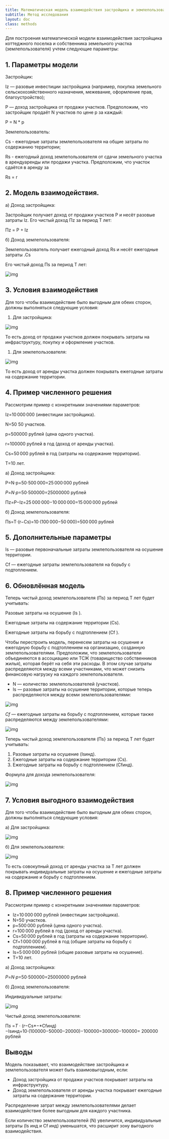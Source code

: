 ```yaml
---
title: Математическая модель взаимодействия застройщика и землепользователя
subtitle: Метод исследования
layout: doc
class: methods
---
```


Для построения математической модели взаимодействия застройщика коттеджного поселка и собственника земельного участка (землепользователя) учтем следующие параметры:

## **1. Параметры модели**

Застройщик:

Iz — разовые инвестиции застройщика (например, покупка земельного сельскохозяйственного назначения, межевание, оформление прав, благоустройство);

P — доход застройщика от продажи участков. Предположим, что застройщик продаёт N участков по цене p за каждый:

P = N * p

Землепользователь:

Cs - ежегодные затраты землепользователя на общие затраты по содержанию территории;

Rs - ежегодный доход землепользователя от сдачи земельного участка в арендуаренды или продажи участка. Предположим, что участок сдаётся в аренду за 

Rs = r

## **2. Модель взаимодействия.**

a) Доход застройщика:

Застройщик получает доход от продажи участков P и несёт разовые затраты Iz. Его чистый доход Πz за период T лет:

Πz = P + Iz

б) Доход землепользователя:

Землепользователь получает ежегодный доход Rs и несёт ежегодные затраты .Cs

Его чистый доход Πs за период T лет:

![img](/assets/img/AD_4nXcuYKtfWfRaqpKBwFD8Jpup1cRQeXz8VODxwLjmENMOFLnq7xy_bAY8IWaB0wgXLYjai9f2b7Hea5w4hw6lhF5uIMgaVvArh-6GVzGaQOjZjeI4OhOMbu0DB32Z6oWgzAP0hpS-oQ.png)

## **3. Условия взаимодействия**

Для того чтобы взаимодействие было выгодным для обеих сторон, должны выполняться следующие условия:

1. Для застройщика:

![img](/assets/img/AD_4nXefWVjaSkKmKWQ-eLKzNVieyTcUd-SPwWlaJlVEmWxD-8TEj4mhh93xIko0fBwhTILJD_zjB6p--PoqBHUFlGzjVu39wkh8VA83i4fkWqzVlz_pOD0CQ0l0xeiBWbpXy33RmYmhQQ.png)

То есть доход от продажи участков должен покрывать затраты на инфраструктуру, покупку и оформление участков.

1. Для землепользователя:

![img](/assets/img/AD_4nXeRIkNlS4KY83u_ZaTkQhMAGD1P9q3RSLRIi-Mkr7le8kWIj2K2n_YkOijQt4q0E6z_8y9rFcYFeofcoLIoG8ASitAF8UTE5FEOQDA0sRK8rekOg1GtwG8BYAZbFHoahWfxxiUB.png)

То есть доход от аренды участка должен покрывать ежегодные затраты на содержание территории.

## **4. Пример численного решения**

Рассмотрим пример с конкретными значениями параметров:

Iz=10 000 000 (инвестиции застройщика).

N=50 50 участков.

p=500000 рублей (цена одного участка).

r=100000 рублей в год (доход от аренды участка).

Cs=50 000 рублей в год (затраты на содержание территории).

T=10 лет.

a) Доход застройщика:

P=N⋅p=50⋅500 000=25 000 000 рублей

*P*=*N*⋅*p*=50⋅500000=25000000 рублей

Πz=P−Iz=25 000 000−10 000 000=15 000 000 рублей

б) Доход землепользователя:

Πs=T⋅(r−Cs)=10⋅(100 000−50 000)=500 000 рублей

## **5. Дополнительные параметры** 

Is — разовые первоначальные затраты землепользователя на осушение территории.

Cf — ежегодные затраты землепользователя на борьбу с подтоплением.

## **6. Обновлённая модель**

Теперь чистый доход землепользователя (Πs) за период T лет будет учитывать:

Разовые затраты на осушение (Is ).

Ежегодные затраты на содержание территории (Cs).

Ежегодные затраты на борьбу с подтоплением (Cf ).

Чтобы перестроить модель, перенесем затраты на осушение и ежегодную борьбу с подтоплением на организацию, созданную землепользователями. Предположим, что землепользователи объединяются в ассоциацию или ТСЖ (товарищество собственников жилья), которая берёт на себя эти расходы. В этом случае затраты распределяются между всеми участниками, что может снизить финансовую нагрузку на каждого землепользователя.

- N — количество землепользователей (участков).
- Is — разовые затраты на осушение территории, которые теперь распределяются между всеми землепользователями:

![img](/assets/img/AD_4nXc1QHnNldS3h_ZHFvVy2PhAQ_2ZTpgyAj6u4YDFjoxSsSAwE8TD1blN23uPaZofjkO61Nbmu0TynhEbRUjRifYWSKIy596K0V973oOETq-ounQLwpmWEbReHUoZDHtu5ph5ziOr.png)

*Cf* — ежегодные затраты на борьбу с подтоплением, которые также распределяются между землепользователями:

![img](/assets/img/AD_4nXfjFp-2WPjxRSEhe8tB902pRdXwBDt3KwlTFRE2uwH_vqkHzujJpTzgokuSWFimqA1iU9ixpgcGEdMNvlB6up-3SnDv37orm9oedp4oGkTR3AFrDAvZXN4lIqVgpHWl6bqR9ULucw.png)

Теперь чистый доход землепользователя (Πs} за период T лет будет учитывать:

1. Разовые затраты на осушение (Isинд).
2. Ежегодные затраты на содержание территории (Cs).
3. Ежегодные затраты на борьбу с подтоплением (Cfинд).

Формула для дохода землепользователя:

![img](/assets/img/AD_4nXf_6Bm1gpi6QoywHrauD3bJEkTcLB0ai_96qt7n1mNgyRddXgrzSWMmFajzXpk4uO_J7Ez4cizGGQWQds5ogFX_R9JntkxlsVHr3LjvsUPDEyH-XJn8fSz1x0luq_ds7kVNfzmzZg.png)

## **7. Условия выгодного взаимодействия**

Для того чтобы взаимодействие было выгодным для обеих сторон, должны выполняться следующие условия:

а) Для застройщика:

![img](/assets/img/AD_4nXfNqW5a--ijgi8ybtAVKknfwQsDaEaSDVfAZ0E9epSmRtOGazTMRz4nDUJusjyHKhdvbamkIwyWxPWqvH1IWjpAMbVUTNmCStlFeceXmHGt_SLSdfX7jLMQu-q3RN0Q5NkelQWOOQ.png)

б) Для землепользователя:

![img](/assets/img/AD_4nXdwYBUbrFTohlc2dm7YaNLA7ectHyU2Y7WNDKy4s80iGA2kbDdlbg_HLG6fidka9vXbR1vG1Fe7vzIMc_T2ksKGaw9dR7lOa6Pl7jpfQynBQVy4UOxU5B2hqmS7X_y0A7peGnWyRg.png)

То есть совокупный доход от аренды участка за T лет должен покрывать индивидуальные затраты на осушение и ежегодные затраты на содержание и борьбу с подтоплением.

## **8. Пример численного решения**

Рассмотрим пример с конкретными значениями параметров:

- Iz=10 000 000 рублей (инвестиции застройщика).
- N=50 участков.
- p=500 000 рублей (цена одного участка).
- r=100 000 рублей в год (доход от аренды участка).
- Cs=50 000 рублей в год (затраты на содержание территории).
- Cf=1 000 000 рублей в год (общие затраты на борьбу с подтоплением).
- Is=5 000 000 рублей (общие разовые затраты на осушение).
- T=10 лет.

a) Доход застройщика:

*P*=*N*⋅*p*=50⋅500000=25000000 рублей

б) Доход землепользователя:

Индивидуальные затраты:

![img](/assets/img/AD_4nXdaFMjzPYiX4hGCc1syVhX8Y21bdnuXK04w1eirE5dzQSlHcQWcQVPBVYkoLLEhlsnTi7t-JqYGDuRA01c7gmpi5dBFKrzHyaUpkzmAUlf0oF_XvSdDH_VjeM_LfRT5tK9uRCNmSg.png)

Чистый доход землепользователя:

Π*s* =*T* ⋅ (*r*−Cs*−*Cfинд)−Isинд=10⋅(100000−50000−20000)−100000=300000−100000=
200000 рублей

##  **Выводы**

Модель показывает, что взаимодействие застройщика и землепользователя может быть взаимовыгодным, если:

- Доход застройщика от продажи участков покрывает затраты на инфраструктуру.
- Доход землепользователя от аренды участка покрывает ежегодные затраты на содержание территории.

Распределение затрат между землепользователями делает взаимодействие более выгодным для каждого участника.

Если количество землепользователей (N) увеличится, индивидуальные затраты (Is инд и Cf инд) уменьшатся, что расширит зону выгодного взаимодействия.
